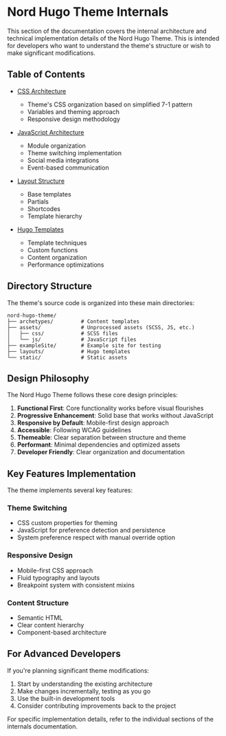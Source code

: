 # Nord Hugo Theme Internals

This section of the documentation covers the internal architecture and technical implementation details of the Nord Hugo Theme. This is intended for developers who want to understand the theme's structure or wish to make significant modifications.

## Table of Contents

- [CSS Architecture](./css.md)
  - Theme's CSS organization based on simplified 7-1 pattern
  - Variables and theming approach
  - Responsive design methodology

- [JavaScript Architecture](./js.md)
  - Module organization
  - Theme switching implementation
  - Social media integrations
  - Event-based communication

- [Layout Structure](./layouts.md)
  - Base templates
  - Partials
  - Shortcodes
  - Template hierarchy

- [Hugo Templates](./templates.md)
  - Template techniques
  - Custom functions
  - Content organization
  - Performance optimizations

## Directory Structure

The theme's source code is organized into these main directories:

```
nord-hugo-theme/
├── archetypes/         # Content templates
├── assets/             # Unprocessed assets (SCSS, JS, etc.)
│   ├── css/            # SCSS files
│   └── js/             # JavaScript files
├── exampleSite/        # Example site for testing
├── layouts/            # Hugo templates
└── static/             # Static assets
```

## Design Philosophy

The Nord Hugo Theme follows these core design principles:

1. **Functional First**: Core functionality works before visual flourishes
2. **Progressive Enhancement**: Solid base that works without JavaScript
3. **Responsive by Default**: Mobile-first design approach
4. **Accessible**: Following WCAG guidelines
5. **Themeable**: Clear separation between structure and theme
6. **Performant**: Minimal dependencies and optimized assets
7. **Developer Friendly**: Clear organization and documentation

## Key Features Implementation

The theme implements several key features:

### Theme Switching

- CSS custom properties for theming
- JavaScript for preference detection and persistence
- System preference respect with manual override option

### Responsive Design

- Mobile-first CSS approach
- Fluid typography and layouts
- Breakpoint system with consistent mixins

### Content Structure

- Semantic HTML
- Clear content hierarchy
- Component-based architecture

## For Advanced Developers

If you're planning significant theme modifications:

1. Start by understanding the existing architecture
2. Make changes incrementally, testing as you go
3. Use the built-in development tools
4. Consider contributing improvements back to the project

For specific implementation details, refer to the individual sections of the internals documentation.
